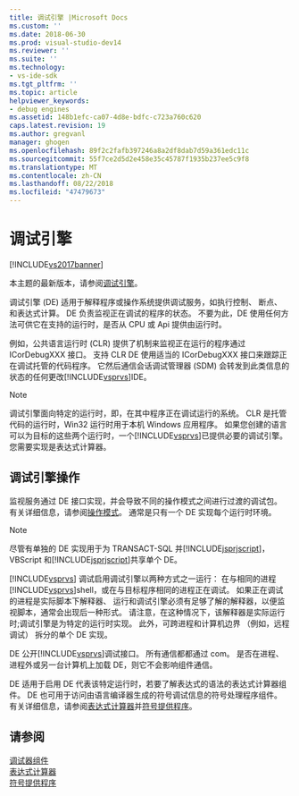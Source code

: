 ```yaml
---
title: 调试引擎 |Microsoft Docs
ms.custom: ''
ms.date: 2018-06-30
ms.prod: visual-studio-dev14
ms.reviewer: ''
ms.suite: ''
ms.technology:
- vs-ide-sdk
ms.tgt_pltfrm: ''
ms.topic: article
helpviewer_keywords:
- debug engines
ms.assetid: 148b1efc-ca07-4d8e-bdfc-c723a760c620
caps.latest.revision: 19
ms.author: gregvanl
manager: ghogen
ms.openlocfilehash: 89f2c2fafb397246a8a2df8dab7d59a361edc11c
ms.sourcegitcommit: 55f7ce2d5d2e458e35c45787f1935b237ee5c9f8
ms.translationtype: MT
ms.contentlocale: zh-CN
ms.lasthandoff: 08/22/2018
ms.locfileid: "47479673"
---
```

# <a name="debug-engine"></a>调试引擎
[!INCLUDE[vs2017banner](../../includes/vs2017banner.md)]

本主题的最新版本，请参阅[调试引擎](https://docs.microsoft.com/visualstudio/extensibility/debugger/debug-engine)。  
  
调试引擎 (DE) 适用于解释程序或操作系统提供调试服务，如执行控制、 断点、 和表达式计算。 DE 负责监视正在调试的程序的状态。 不要为此，DE 使用任何方法可供它在支持的运行时，是否从 CPU 或 Api 提供由运行时。  
  
 例如，公共语言运行时 (CLR) 提供了机制来监视正在运行的程序通过 ICorDebugXXX 接口。 支持 CLR DE 使用适当的 ICorDebugXXX 接口来跟踪正在调试托管的代码程序。 它然后通信会话调试管理器 (SDM) 会转发到此类信息的状态的任何更改[!INCLUDE[vsprvs](../../includes/vsprvs-md.md)]IDE。  
  
> [!NOTE]
>  调试引擎面向特定的运行时，即，在其中程序正在调试运行的系统。 CLR 是托管代码的运行时，Win32 运行时用于本机 Windows 应用程序。 如果您创建的语言可以为目标的这些两个运行时，一个[!INCLUDE[vsprvs](../../includes/vsprvs-md.md)]已提供必要的调试引擎。 您需要实现是表达式计算器。  
  
## <a name="debug-engine-operation"></a>调试引擎操作  
 监视服务通过 DE 接口实现，并会导致不同的操作模式之间进行过渡的调试包。 有关详细信息，请参阅[操作模式](../../extensibility/debugger/operational-modes.md)。 通常是只有一个 DE 实现每个运行时环境。  
  
> [!NOTE]
>  尽管有单独的 DE 实现用于为 TRANSACT-SQL 并[!INCLUDE[jsprjscript](../../includes/jsprjscript-md.md)]，VBScript 和[!INCLUDE[jsprjscript](../../includes/jsprjscript-md.md)]共享单个 DE。  
  
 [!INCLUDE[vsprvs](../../includes/vsprvs-md.md)] 调试启用调试引擎以两种方式之一运行： 在与相同的进程[!INCLUDE[vsprvs](../../includes/vsprvs-md.md)]shell，或在与目标程序相同的进程正在调试。 如果正在调试的进程是实际脚本下解释器、 运行和调试引擎必须有足够了解的解释器，以便监视脚本，通常会出现后一种形式。 请注意，在这种情况下，该解释器是实际运行时;调试引擎是为特定的运行时实现。 此外，可跨进程和计算机边界 （例如，远程调试） 拆分的单个 DE 实现。  
  
 DE 公开[!INCLUDE[vsprvs](../../includes/vsprvs-md.md)]调试接口。 所有通信都都通过 com。 是否在进程、 进程外或另一台计算机上加载 DE，则它不会影响组件通信。  
  
 DE 适用于启用 DE 代表该特定运行时，若要了解表达式的语法的表达式计算器组件。 DE 也可用于访问由语言编译器生成的符号调试信息的符号处理程序组件。 有关详细信息，请参阅[表达式计算器](../../extensibility/debugger/expression-evaluator.md)并[符号提供程序](../../extensibility/debugger/symbol-provider.md)。  
  
## <a name="see-also"></a>请参阅  
 [调试器组件](../../extensibility/debugger/debugger-components.md)   
 [表达式计算器](../../extensibility/debugger/expression-evaluator.md)   
 [符号提供程序](../../extensibility/debugger/symbol-provider.md)

